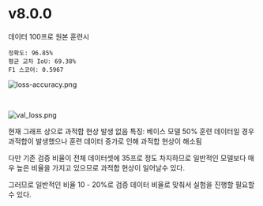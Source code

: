 # v8.0.0

데이터 100프로 원본 훈련시

```
정확도: 96.85%
평균 교차 IoU: 69.38%
F1 스코어: 0.5967
```

![loss-accuracy.png](https://raw.githubusercontent.com/sibas-lab/xBD-Building-Segmentation/main/result/v8.0.0/loss-accuracy.png)

‌

![val_loss.png](https://raw.githubusercontent.com/sibas-lab/xBD-Building-Segmentation/main/result/v8.0.0/val_loss.png)

현재 그래프 상으로 과적합 현상 발생 없음
특징: 베이스 모델 50% 훈련 데이터일 경우 과적합이 발생했으나 훈련 데이터 증가로 인해 과적합 현상이 해소됨

다만 기존 검증 비율이 전체 데이터셋에 35프로 정도 차지하므로 일반적인 모델보다 매우 높은 비율을 가지고 있으므로 과적합 현상이 일어날수 있다.

그러므로 일반적인 비율 10 - 20%로 검증 데이터 비율로 맞춰서 실험을 진행할 필요할 수 있다.
